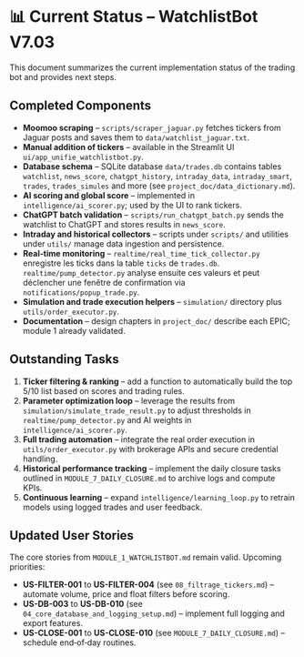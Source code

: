 # 📊 Current Status – WatchlistBot V7.03

This document summarizes the current implementation status of the trading bot and provides next steps.

## Completed Components
- **Moomoo scraping** – `scripts/scraper_jaguar.py` fetches tickers from Jaguar posts and saves them to `data/watchlist_jaguar.txt`.
- **Manual addition of tickers** – available in the Streamlit UI `ui/app_unifie_watchlistbot.py`.
- **Database schema** – SQLite database `data/trades.db` contains tables `watchlist`, `news_score`, `chatgpt_history`, `intraday_data`, `intraday_smart`, `trades`, `trades_simules` and more (see `project_doc/data_dictionary.md`).
- **AI scoring and global score** – implemented in `intelligence/ai_scorer.py`; used by the UI to rank tickers.
- **ChatGPT batch validation** – `scripts/run_chatgpt_batch.py` sends the watchlist to ChatGPT and stores results in `news_score`.
- **Intraday and historical collectors** – scripts under `scripts/` and utilities under `utils/` manage data ingestion and persistence.
- **Real‑time monitoring** – `realtime/real_time_tick_collector.py` enregistre les ticks dans la table `ticks` de `trades.db`. `realtime/pump_detector.py` analyse ensuite ces valeurs et peut déclencher une fenêtre de confirmation via `notifications/popup_trade.py`.
- **Simulation and trade execution helpers** – `simulation/` directory plus `utils/order_executor.py`.
- **Documentation** – design chapters in `project_doc/` describe each EPIC; module 1 already validated.

## Outstanding Tasks
1. **Ticker filtering & ranking** – add a function to automatically build the top 5/10 list based on scores and trading rules.
2. **Parameter optimization loop** – leverage the results from `simulation/simulate_trade_result.py` to adjust thresholds in `realtime/pump_detector.py` and AI weights in `intelligence/ai_scorer.py`.
3. **Full trading automation** – integrate the real order execution in `utils/order_executor.py` with brokerage APIs and secure credential handling.
4. **Historical performance tracking** – implement the daily closure tasks outlined in `MODULE_7_DAILY_CLOSURE.md` to archive logs and compute KPIs.
5. **Continuous learning** – expand `intelligence/learning_loop.py` to retrain models using logged trades and user feedback.

## Updated User Stories
The core stories from `MODULE_1_WATCHLISTBOT.md` remain valid. Upcoming priorities:
- **US-FILTER-001** to **US-FILTER-004** (see `08_filtrage_tickers.md`) – automate volume, price and float filters before scoring.
- **US-DB-003** to **US-DB-010** (see `04_core_database_and_logging_setup.md`) – implement full logging and export features.
- **US-CLOSE-001** to **US-CLOSE-010** (see `MODULE_7_DAILY_CLOSURE.md`) – schedule end‑of‑day routines.

